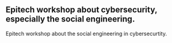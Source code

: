 ## Epitech workshop about cybersecurity, especially the social engineering.
Epitech workshop about the social engineering in cybersecurtity. 
